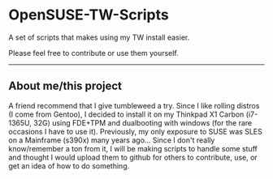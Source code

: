 # OpenSUSE-TW-Scripts
A set of scripts that makes using my TW install easier. 

Please feel free to contribute or use them yourself.

---
## About me/this project
A friend recommend that I give tumbleweed a try. Since I like rolling distros (I come from Gentoo), I decided to install it on my Thinkpad X1 Carbon (i7-1365U, 32G) using FDE+TPM and dualbooting with windows (for the rare occasions I have to use it). Previously, my only exposure to SUSE was SLES on a Mainframe (s390x) many years ago... Since I don't really know/remember a ton from it, I will be making scripts to handle some stuff and thought I would upload them to github for others to contribute, use, or get an idea of how to do something.

